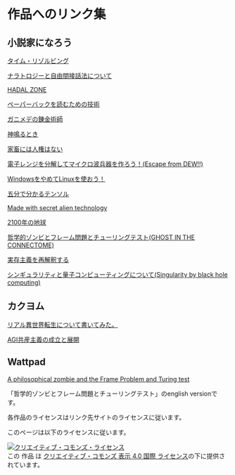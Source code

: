 # 作品へのリンク集

## 小説家になろう

[タイム・リゾルビング](https://ncode.syosetu.com/n0853dk/)

[ナラトロジーと自由間接話法について](https://ncode.syosetu.com/n5084dn/)

[HADAL ZONE](https://ncode.syosetu.com/n7489do/)

[ペーパーバックを読むための技術](https://ncode.syosetu.com/n0003dq/)

[ガニメデの錬金術師](https://ncode.syosetu.com/n2581dr/)

[神鳴るとき](https://ncode.syosetu.com/n4205ej/)

[家畜には人権はない](https://ncode.syosetu.com/n3037eu/)

[電子レンジを分解してマイクロ波兵器を作ろう！(Escape from DEW!!)](https://ncode.syosetu.com/n6672ev/)

[WindowsをやめてLinuxを使おう！](https://ncode.syosetu.com/n9373ev/)

[五分で分かるテンソル](https://ncode.syosetu.com/n8968ev/)

[Made with secret alien technology](https://ncode.syosetu.com/n5257ew/)

[2100年の地球](https://ncode.syosetu.com/n9562ex/)

[哲学的ゾンビとフレーム問題とチューリングテスト(GHOST IN THE CONNECTOME)](https://ncode.syosetu.com/n3070ff/)

[実存主義を再解釈する](https://ncode.syosetu.com/n1191fi/)

[シンギュラリティと量子コンピューティングについて(Singularity by black hole computing)](https://ncode.syosetu.com/n3089ew/)


## カクヨム

[リアル異世界転生について書いてみた。](https://kakuyomu.jp/works/1177354054888918094/episodes/1177354054888918209)

[AGI共産主義の成立と展開](https://kakuyomu.jp/works/1177354054891251049/episodes/1177354054891251254)

## Wattpad

[A philosophical zombie and the Frame Problem and Turing test](https://www.wattpad.com/story/174080655-a-philosophical-zombie-and-the-frame-problem-and)

「哲学的ゾンビとフレーム問題とチューリングテスト」のenglish versionです。

各作品のライセンスはリンク先サイトのライセンスに従います。

このページは以下のライセンスに従います。

<a rel="license" href="http://creativecommons.org/licenses/by/4.0/"><img alt="クリエイティブ・コモンズ・ライセンス" style="border-width:0" src="https://i.creativecommons.org/l/by/4.0/88x31.png" /></a><br />この 作品 は <a rel="license" href="http://creativecommons.org/licenses/by/4.0/">クリエイティブ・コモンズ 表示 4.0 国際 ライセンス</a>の下に提供されています。
